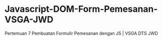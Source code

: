 # Javascript-DOM-Form-Pemesanan-VSGA-JWD
Pertemuan 7 Pembuatan Formulir Pemesanan dengan JS | VSGA DTS JWD
